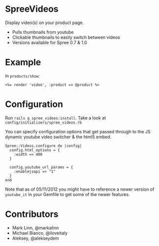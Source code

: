 SpreeVideos
===========

Display video(s) on your product page.

* Pulls thumbnails from youtube
* Clickable thumbnails to easily switch between videos
* Versions available for Spree 0.7 & 1.0

Example
=======
In `products/show`:

	<%= render 'video', :product => @product %>

Configuration
=============
Run `rails g spree_videos:install`. Take a look at `config/initializers/spree_videos.rb`  

You can specify configuration options that get passed through to the JS dynamic youtube video switcher & the html5 embed.

	Spree::Videos.configure do |config|
	  config.html_options = {
        :width => 400
      }

      config.youtube_url_params = {
      	:enablejsapi => "1"
      }
    end

Note that as of 05/11/2012 you might have to reference a newer version of `youtube_it` in your Gemfile to get some of the newer features.

Contributors
=======
* Mark Linn, @markalinn
* Michael Bianco, @iloveitaly
* Aleksey, @alekseydem